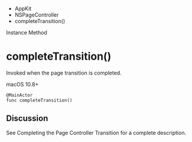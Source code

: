

- AppKit
- NSPageController
-  completeTransition() 

Instance Method

# completeTransition()

Invoked when the page transition is completed.

macOS 10.8+

``` source
@MainActor
func completeTransition()
```

## Discussion

See Completing the Page Controller Transition for a complete description.

